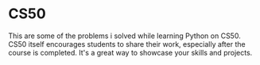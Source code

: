 # CS50
This are some of the problems i solved while learning Python on CS50. CS50 itself encourages students to share their work, especially after the course is completed. It's a great way to showcase your skills and projects.
